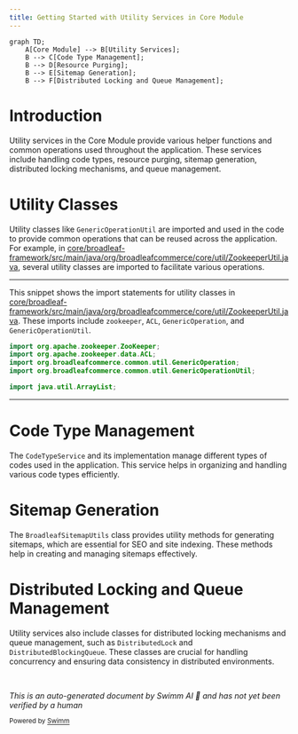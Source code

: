 ```yaml
---
title: Getting Started with Utility Services in Core Module
---
```

```mermaid
graph TD;
    A[Core Module] --> B[Utility Services];
    B --> C[Code Type Management];
    B --> D[Resource Purging];
    B --> E[Sitemap Generation];
    B --> F[Distributed Locking and Queue Management];
```

# Introduction

Utility services in the Core Module provide various helper functions and common operations used throughout the application. These services include handling code types, resource purging, sitemap generation, distributed locking mechanisms, and queue management.

# Utility Classes

Utility classes like <SwmToken path="core/broadleaf-framework/src/main/java/org/broadleafcommerce/core/util/ZookeeperUtil.java" pos="28:10:10" line-data="import org.broadleafcommerce.common.util.GenericOperationUtil;">`GenericOperationUtil`</SwmToken> are imported and used in the code to provide common operations that can be reused across the application. For example, in <SwmPath>[core/broadleaf-framework/src/main/java/org/broadleafcommerce/core/util/ZookeeperUtil.java](core/broadleaf-framework/src/main/java/org/broadleafcommerce/core/util/ZookeeperUtil.java)</SwmPath>, several utility classes are imported to facilitate various operations.

<SwmSnippet path="/core/broadleaf-framework/src/main/java/org/broadleafcommerce/core/util/ZookeeperUtil.java" line="25">

---

This snippet shows the import statements for utility classes in <SwmPath>[core/broadleaf-framework/src/main/java/org/broadleafcommerce/core/util/ZookeeperUtil.java](core/broadleaf-framework/src/main/java/org/broadleafcommerce/core/util/ZookeeperUtil.java)</SwmPath>. These imports include <SwmToken path="core/broadleaf-framework/src/main/java/org/broadleafcommerce/core/util/ZookeeperUtil.java" pos="25:6:6" line-data="import org.apache.zookeeper.ZooKeeper;">`zookeeper`</SwmToken>, <SwmToken path="core/broadleaf-framework/src/main/java/org/broadleafcommerce/core/util/ZookeeperUtil.java" pos="26:10:10" line-data="import org.apache.zookeeper.data.ACL;">`ACL`</SwmToken>, <SwmToken path="core/broadleaf-framework/src/main/java/org/broadleafcommerce/core/util/ZookeeperUtil.java" pos="27:10:10" line-data="import org.broadleafcommerce.common.util.GenericOperation;">`GenericOperation`</SwmToken>, and <SwmToken path="core/broadleaf-framework/src/main/java/org/broadleafcommerce/core/util/ZookeeperUtil.java" pos="28:10:10" line-data="import org.broadleafcommerce.common.util.GenericOperationUtil;">`GenericOperationUtil`</SwmToken>.

```java
import org.apache.zookeeper.ZooKeeper;
import org.apache.zookeeper.data.ACL;
import org.broadleafcommerce.common.util.GenericOperation;
import org.broadleafcommerce.common.util.GenericOperationUtil;

import java.util.ArrayList;
```

---

</SwmSnippet>

# Code Type Management

The `CodeTypeService` and its implementation manage different types of codes used in the application. This service helps in organizing and handling various code types efficiently.

# Sitemap Generation

The `BroadleafSitemapUtils` class provides utility methods for generating sitemaps, which are essential for SEO and site indexing. These methods help in creating and managing sitemaps effectively.

# Distributed Locking and Queue Management

Utility services also include classes for distributed locking mechanisms and queue management, such as `DistributedLock` and `DistributedBlockingQueue`. These classes are crucial for handling concurrency and ensuring data consistency in distributed environments.

&nbsp;

*This is an auto-generated document by Swimm AI 🌊 and has not yet been verified by a human*

<SwmMeta version="3.0.0" repo-id="Z2l0aHViJTNBJTNBQnJvYWRsZWFmQ29tbWVyY2UtZGVtby1uZXclM0ElM0FTd2ltbS1EZW1v" repo-name="BroadleafCommerce-demo-new" doc-type="overview"><sup>Powered by [Swimm](/)</sup></SwmMeta>
